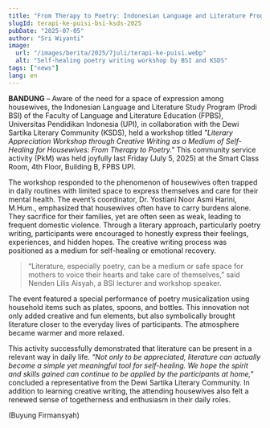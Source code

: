 ```yaml
---
title: "From Therapy to Poetry: Indonesian Language and Literature Program and Dewi Sartika Literary Community Promote Self-Healing through Literature"
slugId: terapi-ke-puisi-bsi-ksds-2025
pubDate: "2025-07-05"
author: "Sri Wiyanti"
image:
  url: "/images/berita/2025/7juli/terapi-ke-puisi.webp"
  alt: "Self-healing poetry writing workshop by BSI and KSDS"
tags: ["news"]
lang: en
---
```


**BANDUNG** – Aware of the need for a space of expression among housewives, the Indonesian Language and Literature Study Program (Prodi BSI) of the Faculty of Language and Literature Education (FPBS), Universitas Pendidikan Indonesia (UPI), in collaboration with the Dewi Sartika Literary Community (KSDS), held a workshop titled *"Literary Appreciation Workshop through Creative Writing as a Medium of Self-Healing for Housewives: From Therapy to Poetry."* This community service activity (PkM) was held joyfully last Friday (July 5, 2025) at the Smart Class Room, 4th Floor, Building B, FPBS UPI.

The workshop responded to the phenomenon of housewives often trapped in daily routines with limited space to express themselves and care for their mental health. The event’s coordinator, Dr. Yostiani Noor Asmi Harini, M.Hum., emphasized that housewives often have to carry burdens alone. They sacrifice for their families, yet are often seen as weak, leading to frequent domestic violence. Through a literary approach, particularly poetry writing, participants were encouraged to honestly express their feelings, experiences, and hidden hopes. The creative writing process was positioned as a medium for self-healing or emotional recovery.

> “Literature, especially poetry, can be a medium or safe space for mothers to voice their hearts and take care of themselves,” said Nenden Lilis Aisyah, a BSI lecturer and workshop speaker.

The event featured a special performance of poetry musicalization using household items such as plates, spoons, and bottles. This innovation not only added creative and fun elements, but also symbolically brought literature closer to the everyday lives of participants. The atmosphere became warmer and more relaxed.

This activity successfully demonstrated that literature can be present in a relevant way in daily life. *"Not only to be appreciated, literature can actually become a simple yet meaningful tool for self-healing. We hope the spirit and skills gained can continue to be applied by the participants at home,"* concluded a representative from the Dewi Sartika Literary Community. In addition to learning creative writing, the attending housewives also felt a renewed sense of togetherness and enthusiasm in their daily roles.

(Buyung Firmansyah)